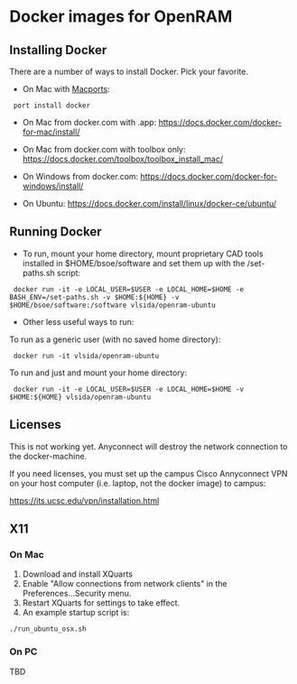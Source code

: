 # Docker images for OpenRAM #

## Installing Docker ##

There are a number of ways to install Docker.  Pick your favorite.

* On Mac with [Macports](https://www.macports.org/ "Macports"):
```
 port install docker
```

* On Mac from docker.com with .app:
 https://docs.docker.com/docker-for-mac/install/

* On Mac from docker.com with toolbox only:
 https://docs.docker.com/toolbox/toolbox_install_mac/

* On Windows from docker.com:
 https://docs.docker.com/docker-for-windows/install/

* On Ubuntu:
 https://docs.docker.com/install/linux/docker-ce/ubuntu/


## Running Docker ## 


* To run, mount your home directory, mount proprietary CAD tools installed in $HOME/bsoe/software and set them up with the /set-paths.sh script:

```
 docker run -it -e LOCAL_USER=$USER -e LOCAL_HOME=$HOME -e BASH_ENV=/set-paths.sh -v $HOME:${HOME} -v $HOME/bsoe/software:/software vlsida/openram-ubuntu
 ```
 
* Other less useful ways to run:

To run as a generic user (with no saved home directory):

```
 docker run -it vlsida/openram-ubuntu
```

To run and just and mount your home directory:

```
 docker run -it -e LOCAL_USER=$USER -e LOCAL_HOME=$HOME -v $HOME:${HOME} vlsida/openram-ubuntu
 ```



## Licenses ##

This is not working yet. Anyconnect will destroy the network connection to the docker-machine.

If you need licenses, you must set up the campus Cisco Annyconnect VPN on your
host computer (i.e. laptop, not the docker image) to campus:

https://its.ucsc.edu/vpn/installation.html

## X11 ##

### On Mac ###

1. Download and install XQuarts
2. Enable "Allow connections from network clients" in the Preferences...Security menu.
3. Restart XQuarts for settings to take effect.
4. An example startup script is:

```
./run_ubuntu_osx.sh
```

### On PC ###

TBD

